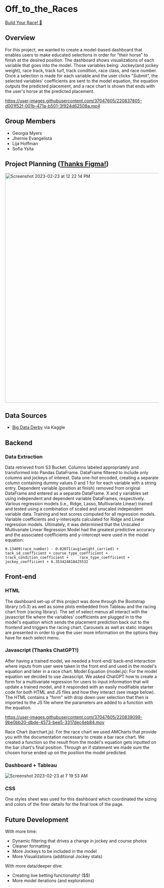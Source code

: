 # Off_to_the_Races
[Build Your Race! :horse:](https://gmyers95.github.io/Off_to_the_Races/front_end/index.html)

## Overview  

For this project, we wanted to create a model-based dashboard that enables users to make educated selections in order for "their horse" to finish at the desired position. The dashboard shows visualizations of each variable that goes into the model. Those variables being: Jockey(and jockey weight), race track, track turf, track condition, race class, and race number. Once a selection is made for each variable and the user clicks "Submit", the selected variables' coefficients are sent to the model equation, the equation outputs the predicted placement, and a race chart is shown that ends with the user's horse at the predicted placement.


https://user-images.githubusercontent.com/37047605/220837805-d001f52f-001b-471a-b501-3f924d62508a.mp4


## Group Members

* Georgia Myers
* Jhernie Evangelista
* Lija Hoffman
* Sofia Ysita

## Project Planning ([Thanks Figma!](https://www.figma.com/file/MISihLNvmLqPOPy6c1V5uf/Off-to-the-Races?node-id=0%3A1&t=n4LGYozbVaJsa7ng-0))
<img width="752" alt="Screenshot 2023-02-23 at 12 22 14 PM" src="https://user-images.githubusercontent.com/37047605/221044218-649f77fb-5999-43d2-bda5-f0e39bcbdbf2.png">


## Data Sources   

* [Big Data Derby](https://www.kaggle.com/competitions/big-data-derby-2022/data) via Kaggle

## Backend


### Data Extraction

Data retrieved from S3 Bucket. Columns labeled appropriately and transformed into Pandas DataFrame. DataFrame filtered to include only columns and jockeys of interest. Data one-hot encoded, creating a separate column containing dummy values 0 and 1 for for each variable with a string entry. Dependent variable (position at finish) removed from original DataFrame and entered as a separate DataFrame. X and y variables set using independent and dependent variable DataFrames, respectively. Various regression models (i.e., Ridge, Lasso, Multivariate Linear) trained and tested using a combination of scaled and unscaled independent variable data. Training and test scores computed for all regression models. Variable coefficients and y-intercepts calculated for Ridge and Linear regression models. Ultimately, it was determined that the Unscaled Multivariate Linear Regression Model had the greatest predictive accuracy and the associated coefficients and y-intercept were used in the model equation:
 
    0.13409(race_number) - 0.02071(avg(weight_carried) + tack_id_coefficient + course_type_coefficient + track_condition_coefficient +     race_type_coefficient + jockey_coefficient + 6.353424818425532


## Front-end

### HTML
The dashboard set-up of this project was done through the Bootstrap library (v5.3) as well as some plots embedded from Tableau and the racing chart from (racing library). The set of select menus all interact with the javascript file where the variables' coefficients are plugged in to the model's equation which sends the placement prediction back out to the frontend and triggers the racing chart. Carousels as well as static images are presented in order to give the user more information on the options they have for each select menu.

### Javascript (Thanks ChatGPT!)

After having a trained model, we needed a front-end/ back-end interaction where inputs from user were taken in the front end and used in the model's equation and later in a race chart.
Model Equation (model.js):
For the model equation we decided to use Javascript. We asked ChatGPT how to create a form for a multivariate regression for users to input information that will update a trained model, and it responded with an easily modifiable starter code for both HTML and JS files and how they interact (see image below). The HTML contains a "form" with drop down user selection that then is imported to the JS file where the parameters are added to a function with the equation.

https://user-images.githubusercontent.com/37047605/220839099-9be0bb20-dbde-4573-bee5-3317dec4eb84.mov

Race Chart (barchart.js):
For the race chart we used AMCharts that provide you with the documentation necessary to create a bar race chart. We created a function so the result from the model's equation gets inputted on the bar chart's final position. Through an if statement we made sure the chosen horse ended up on the position the model predicted.

### Dashboard + Tableau

![Screenshot 2023-02-23 at 7 19 53 AM](https://user-images.githubusercontent.com/37047605/220982075-cd718e90-d3a1-45a4-88c9-6bb60ef26b33.png)

### CSS

One styles sheet was used for this dashboard which coordinated the sizing and colors of the finer details for the final look of the page.


## Future Development
With more time:
* Dynamic filtering that drives a change in jockey and course photos
* Cleaner formatting
* More Jockeys to be included in the model
* More Visualizations (additional Jockey stats)
        
With more data/deeper dive:
* Creating live betting functionality! ($$)
* More model iterations (and explorations)
